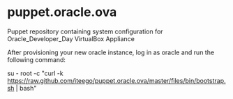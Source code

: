 puppet.oracle.ova
=================

Puppet repository containing system configuration for Oracle_Developer_Day VirtualBox Appliance

After provisioning your new oracle instance, log in as oracle and run the following command:

su - root -c "curl -k https://raw.github.com/iteego/puppet.oracle.ova/master/files/bin/bootstrap.sh | bash"
